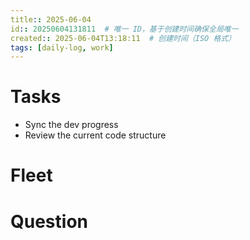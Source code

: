 ```yaml
---
title:: 2025-06-04
id:: 20250604131811  # 唯一 ID，基于创建时间确保全局唯一
created:: 2025-06-04T13:18:11  # 创建时间（ISO 格式）
tags: [daily-log, work]         
---
```

# Tasks

* Sync the dev progress
* Review the current code structure

# Fleet



# Question